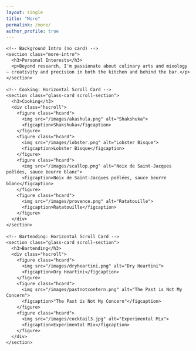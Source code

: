 ```yaml
---
layout: single
title: "More"
permalink: /more/
author_profile: true
---
```


<div class="about-page">
  <div class="about-container">
    
    <!-- Background Intro (no card) -->
    <section class="more-intro">
      <h3>Personal Interests</h3>
      <p>Beyond research, I'm passionate about culinary arts and mixology — creativity and precision in both the kitchen and behind the bar.</p>
    </section>

    <!-- Cooking: Horizontal Scroll Card -->
    <section class="glass-card scroll-section">
      <h3>Cooking</h3>
      <div class="hscroll">
        <figure class="hcard">
          <img src="/images/akashula.png" alt="Shakshuka">
          <figcaption>Shakshuka</figcaption>
        </figure>
        <figure class="hcard">
          <img src="/images/lobster.png" alt="Lobster Bisque">
          <figcaption>Lobster Bisque</figcaption>
        </figure>
        <figure class="hcard">
          <img src="/images/scallop.png" alt="Noix de Saint-Jacques poêlées, sauce beurre blanc">
          <figcaption>Noix de Saint-Jacques poêlées, sauce beurre blanc</figcaption>
        </figure>
        <figure class="hcard">
          <img src="/images/provence.png" alt="Ratatouille">
          <figcaption>Ratatouille</figcaption>
        </figure>
      </div>
    </section>

    <!-- Bartending: Horizontal Scroll Card -->
    <section class="glass-card scroll-section">
      <h3>Bartending</h3>
      <div class="hscroll">
        <figure class="hcard">
          <img src="/images/dryheartini.png" alt="Dry Heartini">
          <figcaption>Dry Heartini</figcaption>
        </figure>
        <figure class="hcard">
          <img src="/images/pastnotcontern.png" alt="The Past is Not My Concern">
          <figcaption>"The Past is Not My Concern"</figcaption>
        </figure>
        <figure class="hcard">
          <img src="/images/cocktail3.jpg" alt="Experimental Mix">
          <figcaption>Experimental Mix</figcaption>
        </figure>
      </div>
    </section>

  </div>
</div>